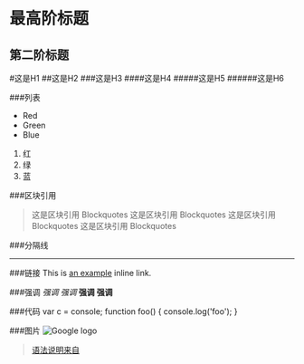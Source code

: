 
最高阶标题
==========

第二阶标题
----------

#这是H1
##这是H2
###这是H3
####这是H4
#####这是H5
######这是H6


###列表
* Red
* Green
* Blue

1. 红
2. 绿
3. 蓝

###区块引用
> 这是区块引用 Blockquotes
> 这是区块引用 Blockquotes
> 这是区块引用 Blockquotes
> 这是区块引用 Blockquotes

###分隔线
***

###链接
This is [an example](http://example.com/ "Title") inline link.

###强调
*强调*
_强调_
**强调**
__强调__



###代码
    var c = console;
    function foo() {
        console.log('foo');
    }


###图片
![Google logo](http://www.google.com.hk/images/srpr/logo3w.png "This is Google logo")


> [语法说明来自](http://wowubuntu.com/markdown/)